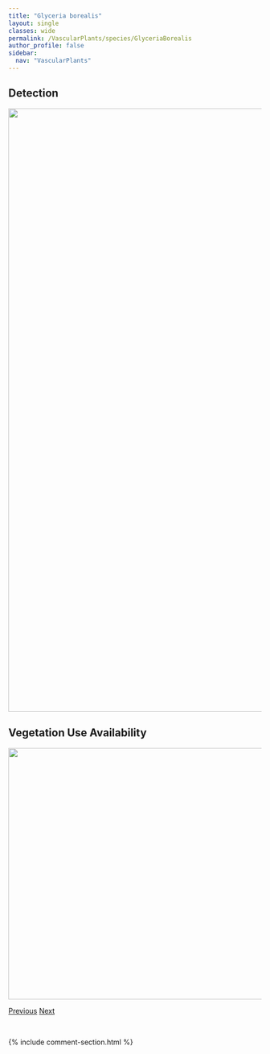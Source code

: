```yaml
---
title: "Glyceria borealis"
layout: single
classes: wide
permalink: /VascularPlants/species/GlyceriaBorealis
author_profile: false
sidebar:
  nav: "VascularPlants"
---
```


<h2>Detection</h2>

<a href="https://drive.google.com/uc?export=view&id=1RZISp1HvANS4_omZIM-XHfaGvQkwMSUx">
<img src="https://drive.google.com/uc?export=view&id=1RZISp1HvANS4_omZIM-XHfaGvQkwMSUx" height = "1200" width = "800">
</a>


<h2>Vegetation Use Availability</h2>

<a href="https://drive.google.com/uc?export=view&id=1ieZt-BW08CWHGxoklO_YqCfemFXVKXDe">
<img src="https://drive.google.com/uc?export=view&id=1ieZt-BW08CWHGxoklO_YqCfemFXVKXDe" height = "500" width = "1000">
</a>


<a href="/DevelopmentWebsite/VascularPlants/species/GlechomaHederacea" class="pagination--pager" title="Glechoma hederacea">Previous</a> <a href="/DevelopmentWebsite/VascularPlants/species/GlyceriaGrandis" class="pagination--pager" title="Glyceria grandis">Next</a>

<p>&nbsp;</p>

{% include comment-section.html %}

